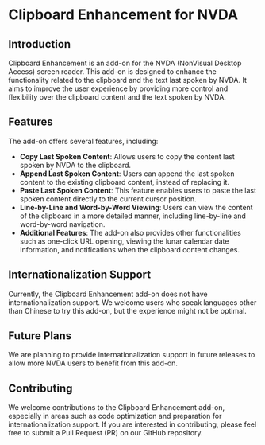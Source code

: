 # Clipboard Enhancement for NVDA

## Introduction

Clipboard Enhancement is an add-on for the NVDA (NonVisual Desktop Access) screen reader. This add-on is designed to enhance the functionality related to the clipboard and the text last spoken by NVDA. It aims to improve the user experience by providing more control and flexibility over the clipboard content and the text spoken by NVDA.

## Features

The add-on offers several features, including:

- **Copy Last Spoken Content**: Allows users to copy the content last spoken by NVDA to the clipboard.
- **Append Last Spoken Content**: Users can append the last spoken content to the existing clipboard content, instead of replacing it.
- **Paste Last Spoken Content**: This feature enables users to paste the last spoken content directly to the current cursor position.
- **Line-by-Line and Word-by-Word Viewing**: Users can view the content of the clipboard in a more detailed manner, including line-by-line and word-by-word navigation.
- **Additional Features**: The add-on also provides other functionalities such as one-click URL opening, viewing the lunar calendar date information, and notifications when the clipboard content changes.

## Internationalization Support

Currently, the Clipboard Enhancement add-on does not have internationalization support. We welcome users who speak languages other than Chinese to try this add-on, but the experience might not be optimal.

## Future Plans

We are planning to provide internationalization support in future releases to allow more NVDA users to benefit from this add-on. 

## Contributing

We welcome contributions to the Clipboard Enhancement add-on, especially in areas such as code optimization and preparation for internationalization support. If you are interested in contributing, please feel free to submit a Pull Request (PR) on our GitHub repository.
